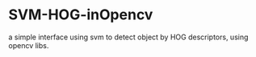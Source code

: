 # SVM-HOG-inOpencv
a simple interface using svm to detect object by HOG descriptors, using opencv libs.
